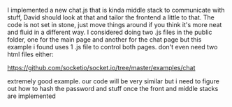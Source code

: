 I implemented a new chat.js that is kinda middle stack to communicate with stuff, David should 
look at that and tailor the frontend a little to that. The code is not set in stone, just move
things around if you think it's more neat and fluid in a different way.
I considered doing two .js files in the public folder, one for the main page and another for the chat
page but this example i found uses 1 .js file to control both pages. don't even need two html files 
either:

https://github.com/socketio/socket.io/tree/master/examples/chat

extremely good example. our code will be very similar but i need to figure out how to hash the password and stuff once the front and middle stacks are implemented

